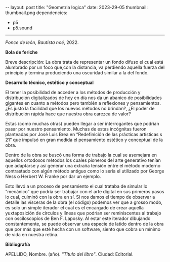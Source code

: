 --
layout: post
title: "Geometria logica"
date: 2023-29-05
thumbnail: thumbnail.png
dependencies:
  - p5
  - p5.sound
---

<div id="div-sketch">
  <script type="text/javascript" src="sketch.js"></script>
</div>

_Ponce de león, Bautista noé_, 2022.

**Bola de feriche**

Breve descripción:  La obra trata de representar un fondo difuso el cual está alumbrado por un foco que,con la distancia, va perdiendo aquella fuerza del principio y termina produciendo una oscuridad similar a la del fondo.

**Desarrollo técnico, estético y conceptual**

El tener la posibilidad de acceder a los métodos de producción y distribución digitalizados de hoy en día nos da un abanico de posibilidades gigantes en cuanto a métodos pero también a reflexiones y pensamientos. ¿Es justo la facilidad que los nuevos métodos no brindan?, ¿El poder de distribución rápida hace que nuestra obra carezca de valor?

Estas (como muchas otras) pueden llegar a ser  interrogantes que podrían pasar por nuestro pensamiento. Muchas de estas incógnitas fueron planteadas por José Luis Brea en “Redefinición de las prácticas artísticas s 21” que impulsó en gran medida el pensamiento estético y conceptual de la obra.


Dentro de la obra se buscó una forma de trabajo la cual se asemejara en aquellos ortodoxos métodos los cuales pioneros del arte generativo tenían que adaptarse y así generar una extraña tensión entre el método moderno contrastado con algún método antiguo como lo sería el utilizado por George Ness o Herbert W. Franke por dar un ejemplo. 


Esto llevó a un proceso de pensamiento el cual trataba de simular lo “mecánico” que podría ser trabajar con el arte digital en sus primeros pasos lo cual, culminó con la obra en sí. Si nos damos el tiempo de observar a detalle las vísceras de la obra (el código) podemos ver que a grosso modo, es solo un simple iterador el cual es el encargado de crear aquella yuxtaposición de círculos y líneas que podrían ser reminiscentes al trabajo con osciloscopios de Ben F. Laposky. Al estar este iterador dibujando constantemente, se puede observar una especie de latido dentro de la obra que por más que esté hecha con un software, siento que cobra un mínimo de vida en nuestra retina.



**Bibliografía**

APELLIDO, Nombre. (año). _"Título del libro"_. Ciudad: Editorial.